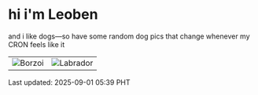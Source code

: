 # hi i'm Leoben

and i like dogs—so have some random dog pics that change whenever my CRON feels like it

|  |  |
|--------|----------|
| ![Borzoi](https://random-dog-vercel.vercel.app/api/random-borzoi?v=1756676387) | ![Labrador](https://random-dog-vercel.vercel.app/api/random-labrador?v=1756676387) |

Last updated: 2025-09-01 05:39 PHT

